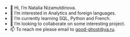 - 👋 Hi, I’m Natalia Nizamutdinova.
- 👀 I’m interested in Analytics and foreign languages.
- 🌱 I’m currently learning SQL, Python and French.
- 💞️ I’m looking to collaborate on some interesting project.
- 📫 To reach me please email to good-ghost@ya.ru.

<!---
GoodGhostN/GoodGhostN is a ✨ special ✨ repository because its `README.md` (this file) appears on your GitHub profile.
You can click the Preview link to take a look at your changes.
--->
